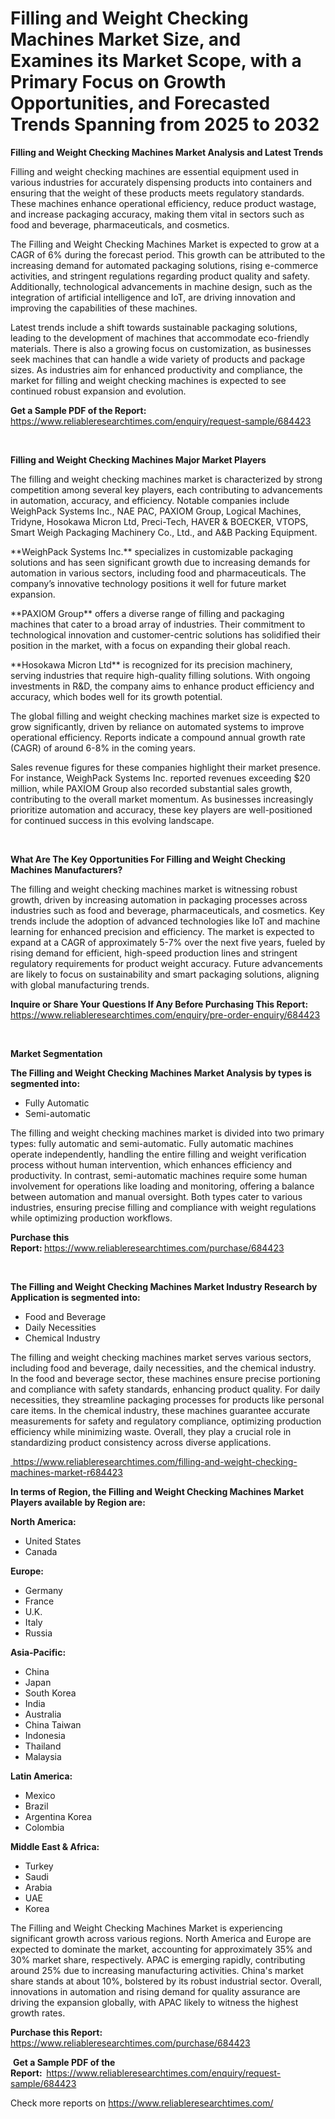 <p><h1>Filling and Weight Checking Machines Market Size, and Examines its Market Scope, with a Primary Focus on Growth Opportunities, and Forecasted Trends Spanning from 2025 to 2032</h1></p><p><strong>Filling and Weight Checking Machines Market Analysis and Latest Trends</strong></p>
<p><p>Filling and weight checking machines are essential equipment used in various industries for accurately dispensing products into containers and ensuring that the weight of these products meets regulatory standards. These machines enhance operational efficiency, reduce product wastage, and increase packaging accuracy, making them vital in sectors such as food and beverage, pharmaceuticals, and cosmetics.</p><p>The Filling and Weight Checking Machines Market is expected to grow at a CAGR of 6% during the forecast period. This growth can be attributed to the increasing demand for automated packaging solutions, rising e-commerce activities, and stringent regulations regarding product quality and safety. Additionally, technological advancements in machine design, such as the integration of artificial intelligence and IoT, are driving innovation and improving the capabilities of these machines.</p><p>Latest trends include a shift towards sustainable packaging solutions, leading to the development of machines that accommodate eco-friendly materials. There is also a growing focus on customization, as businesses seek machines that can handle a wide variety of products and package sizes. As industries aim for enhanced productivity and compliance, the market for filling and weight checking machines is expected to see continued robust expansion and evolution.</p></p>
<p><strong>Get a Sample PDF of the Report:&nbsp;</strong> <a href="https://www.reliableresearchtimes.com/enquiry/request-sample/684423?utm_campaign=3532&utm_medium=2&utm_source=Github&utm_content=ia&utm_term=29032025&utm_id=filling-and-weight-checking-machines">https://www.reliableresearchtimes.com/enquiry/request-sample/684423</a></p>
<p>&nbsp;</p>
<p><strong>Filling and Weight Checking Machines Major Market Players</strong></p>
<p><p>The filling and weight checking machines market is characterized by strong competition among several key players, each contributing to advancements in automation, accuracy, and efficiency. Notable companies include WeighPack Systems Inc., NAE PAC, PAXIOM Group, Logical Machines, Tridyne, Hosokawa Micron Ltd, Preci-Tech, HAVER & BOECKER, VTOPS, Smart Weigh Packaging Machinery Co., Ltd., and A&B Packing Equipment.</p><p>**WeighPack Systems Inc.** specializes in customizable packaging solutions and has seen significant growth due to increasing demands for automation in various sectors, including food and pharmaceuticals. The company’s innovative technology positions it well for future market expansion.</p><p>**PAXIOM Group** offers a diverse range of filling and packaging machines that cater to a broad array of industries. Their commitment to technological innovation and customer-centric solutions has solidified their position in the market, with a focus on expanding their global reach.</p><p>**Hosokawa Micron Ltd** is recognized for its precision machinery, serving industries that require high-quality filling solutions. With ongoing investments in R&D, the company aims to enhance product efficiency and accuracy, which bodes well for its growth potential.</p><p>The global filling and weight checking machines market size is expected to grow significantly, driven by reliance on automated systems to improve operational efficiency. Reports indicate a compound annual growth rate (CAGR) of around 6-8% in the coming years.</p><p>Sales revenue figures for these companies highlight their market presence. For instance, WeighPack Systems Inc. reported revenues exceeding $20 million, while PAXIOM Group also recorded substantial sales growth, contributing to the overall market momentum. As businesses increasingly prioritize automation and accuracy, these key players are well-positioned for continued success in this evolving landscape.</p></p>
<p>&nbsp;</p>
<p><strong>What Are The Key Opportunities For Filling and Weight Checking Machines Manufacturers?</strong></p>
<p><p>The filling and weight checking machines market is witnessing robust growth, driven by increasing automation in packaging processes across industries such as food and beverage, pharmaceuticals, and cosmetics. Key trends include the adoption of advanced technologies like IoT and machine learning for enhanced precision and efficiency. The market is expected to expand at a CAGR of approximately 5-7% over the next five years, fueled by rising demand for efficient, high-speed production lines and stringent regulatory requirements for product weight accuracy. Future advancements are likely to focus on sustainability and smart packaging solutions, aligning with global manufacturing trends.</p></p>
<p><strong>Inquire or Share Your Questions If Any Before Purchasing This Report:</strong> <a href="https://www.reliableresearchtimes.com/enquiry/pre-order-enquiry/684423?utm_campaign=3532&utm_medium=2&utm_source=Github&utm_content=ia&utm_term=29032025&utm_id=filling-and-weight-checking-machines">https://www.reliableresearchtimes.com/enquiry/pre-order-enquiry/684423</a></p>
<p>&nbsp;</p>
<p><strong>Market Segmentation</strong></p>
<p><strong>The Filling and Weight Checking Machines Market Analysis by types is segmented into:</strong></p>
<p><ul><li>Fully Automatic</li><li>Semi-automatic</li></ul></p>
<p><p>The filling and weight checking machines market is divided into two primary types: fully automatic and semi-automatic. Fully automatic machines operate independently, handling the entire filling and weight verification process without human intervention, which enhances efficiency and productivity. In contrast, semi-automatic machines require some human involvement for operations like loading and monitoring, offering a balance between automation and manual oversight. Both types cater to various industries, ensuring precise filling and compliance with weight regulations while optimizing production workflows.</p></p>
<p><strong>Purchase this Report:&nbsp;</strong><a href="https://www.reliableresearchtimes.com/purchase/684423?utm_campaign=3532&utm_medium=2&utm_source=Github&utm_content=ia&utm_term=29032025&utm_id=filling-and-weight-checking-machines">https://www.reliableresearchtimes.com/purchase/684423</a></p>
<p>&nbsp;</p>
<p><strong>The Filling and Weight Checking Machines Market Industry Research by Application is segmented into:</strong></p>
<p><ul><li>Food and Beverage</li><li>Daily Necessities</li><li>Chemical Industry</li></ul></p>
<p><p>The filling and weight checking machines market serves various sectors, including food and beverage, daily necessities, and the chemical industry. In the food and beverage sector, these machines ensure precise portioning and compliance with safety standards, enhancing product quality. For daily necessities, they streamline packaging processes for products like personal care items. In the chemical industry, these machines guarantee accurate measurements for safety and regulatory compliance, optimizing production efficiency while minimizing waste. Overall, they play a crucial role in standardizing product consistency across diverse applications.</p></p>
<p><a href="https://www.reliableresearchtimes.com/filling-and-weight-checking-machines-market-r684423?utm_campaign=3532&utm_medium=2&utm_source=Github&utm_content=ia&utm_term=29032025&utm_id=filling-and-weight-checking-machines">&nbsp;https://www.reliableresearchtimes.com/filling-and-weight-checking-machines-market-r684423</a></p>
<p><strong>In terms of Region, the Filling and Weight Checking Machines Market Players available by Region are:</strong></p>
<p>
    <p> <strong> North America: </strong>
        <ul>
            <li>United States</li>
            <li>Canada</li>
        </ul>
        </p> 
    <p> <strong> Europe: </strong>
        <ul>
            <li>Germany</li>
            <li>France</li>
            <li>U.K.</li>
            <li>Italy</li>
            <li>Russia</li>
        </ul>
        </p> 
    <p> <strong> Asia-Pacific: </strong>
        <ul>
            <li>China</li>
            <li>Japan</li>
            <li>South Korea</li>
            <li>India</li>
            <li>Australia</li>
            <li>China Taiwan</li>
            <li>Indonesia</li>
            <li>Thailand</li>
            <li>Malaysia</li>
        </ul>
        </p> 
    <p> <strong> Latin America: </strong>
        <ul>
            <li>Mexico</li>
            <li>Brazil</li>
            <li>Argentina Korea</li>
            <li>Colombia</li>
        </ul>
        </p> 
    <p> <strong> Middle East & Africa: </strong>
        <ul>
            <li>Turkey</li>
            <li>Saudi</li>
            <li>Arabia</li>
            <li>UAE</li>
            <li>Korea</li>
        </ul>
    </p>
    </p>
<p><p>The Filling and Weight Checking Machines Market is experiencing significant growth across various regions. North America and Europe are expected to dominate the market, accounting for approximately 35% and 30% market share, respectively. APAC is emerging rapidly, contributing around 25% due to increasing manufacturing activities. China's market share stands at about 10%, bolstered by its robust industrial sector. Overall, innovations in automation and rising demand for quality assurance are driving the expansion globally, with APAC likely to witness the highest growth rates.</p></p>
<p><strong>Purchase this Report: </strong><a href="https://www.reliableresearchtimes.com/purchase/684423?utm_campaign=3532&utm_medium=2&utm_source=Github&utm_content=ia&utm_term=29032025&utm_id=filling-and-weight-checking-machines">https://www.reliableresearchtimes.com/purchase/684423</a></p>
<p>&nbsp;<strong>Get a Sample PDF of the Report:&nbsp;&nbsp;</strong><a href="https://www.reliableresearchtimes.com/enquiry/request-sample/684423?utm_campaign=3532&utm_medium=2&utm_source=Github&utm_content=ia&utm_term=29032025&utm_id=filling-and-weight-checking-machines">https://www.reliableresearchtimes.com/enquiry/request-sample/684423</a></p>
<p><strong></strong></p>
<p>Check more reports on <a href="https://www.reliableresearchtimes.com/?utm_campaign=3532&utm_medium=2&utm_source=Github&utm_content=ia&utm_term=29032025&utm_id=filling-and-weight-checking-machines">https://www.reliableresearchtimes.com/</a></p>